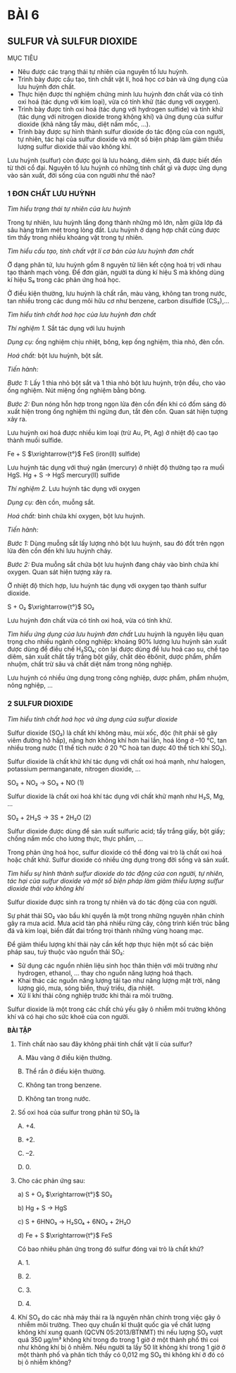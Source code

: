 # BÀI 6

## SULFUR VÀ SULFUR DIOXIDE

MỤC TIÊU
- Nêu được các trạng thái tự nhiên của nguyên tố lưu huỳnh.
- Trình bày được cấu tạo, tính chất vật lí, hoá học cơ bản và ứng dụng của lưu huỳnh đơn chất.
- Thực hiện được thí nghiệm chứng minh lưu huỳnh đơn chất vừa có tính oxi hoá (tác dụng với kim loại), vừa có tính khử (tác dụng với oxygen).
- Trình bày được tính oxi hoá (tác dụng với hydrogen sulfide) và tính khử (tác dụng với nitrogen dioxide trong không khí) và ứng dụng của sulfur dioxide (khả năng tẩy màu, diệt nấm mốc, ...).
- Trình bày được sự hình thành sulfur dioxide do tác động của con người, tự nhiên, tác hại của sulfur dioxide và một số biện pháp làm giảm thiểu lượng sulfur dioxide thải vào không khí.

Lưu huỳnh (sulfur) còn được gọi là lưu hoàng, diêm sinh, đã được biết đến từ thời cổ đại. Nguyên tố lưu huỳnh có những tính chất gì và được ứng dụng vào sản xuất, đời sống của con người như thế nào?

### 1 ĐƠN CHẤT LƯU HUỲNH

*Tìm hiểu trạng thái tự nhiên của lưu huỳnh*

Trong tự nhiên, lưu huỳnh lắng đọng thành những mỏ lớn, nằm giữa lớp đá sâu hàng trăm mét trong lòng đất. Lưu huỳnh ở dạng hợp chất cũng được tìm thấy trong nhiều khoáng vật trong tự nhiên.

*Tìm hiểu cấu tạo, tính chất vật lí cơ bản của lưu huỳnh đơn chất*

Ở dạng phân tử, lưu huỳnh gồm 8 nguyên tử liên kết cộng hoá trị với nhau tạo thành mạch vòng. Để đơn giản, người ta dùng kí hiệu S mà không dùng kí hiệu S₈ trong các phản ứng hoá học.

Ở điều kiện thường, lưu huỳnh là chất rắn, màu vàng, không tan trong nước, tan nhiều trong các dung môi hữu cơ như benzene, carbon disulfide (CS₂),...

*Tìm hiểu tính chất hoá học của lưu huỳnh đơn chất*

*Thí nghiệm 1.* Sắt tác dụng với lưu huỳnh

*Dụng cụ:* ống nghiệm chịu nhiệt, bông, kẹp ống nghiệm, thìa nhỏ, đèn cồn.

*Hoá chất:* bột lưu huỳnh, bột sắt.

*Tiến hành:*

*Bước 1:* Lấy 1 thìa nhỏ bột sắt và 1 thìa nhỏ bột lưu huỳnh, trộn đều, cho vào ống nghiệm. Nút miệng ống nghiệm bằng bông.

*Bước 2:* Đun nóng hỗn hợp trong ngọn lửa đèn cồn đến khi có đốm sáng đỏ xuất hiện trong ống nghiệm thì ngừng đun, tắt đèn cồn. Quan sát hiện tượng xảy ra.

Lưu huỳnh oxi hoá được nhiều kim loại (trừ Au, Pt, Ag) ở nhiệt độ cao tạo thành muối sulfide.

Fe + S $\xrightarrow{t°}$ FeS (iron(II) sulfide)

Lưu huỳnh tác dụng với thuỷ ngân (mercury) ở nhiệt độ thường tạo ra muối HgS.
Hg + S → HgS
         mercury(II) sulfide

*Thí nghiệm 2.* Lưu huỳnh tác dụng với oxygen

*Dụng cụ:* đèn cồn, muỗng sắt.

*Hoá chất:* bình chứa khí oxygen, bột lưu huỳnh.

*Tiến hành:*

*Bước 1:* Dùng muỗng sắt lấy lượng nhỏ bột lưu huỳnh, sau đó đốt trên ngọn lửa đèn cồn đến khi lưu huỳnh cháy.

*Bước 2:* Đưa muỗng sắt chứa bột lưu huỳnh đang cháy vào bình chứa khí oxygen. Quan sát hiện tượng xảy ra.

Ở nhiệt độ thích hợp, lưu huỳnh tác dụng với oxygen tạo thành sulfur dioxide.

S + O₂ $\xrightarrow{t°}$ SO₂

Lưu huỳnh đơn chất vừa có tính oxi hoá, vừa có tính khử.

*Tìm hiểu ứng dụng của lưu huỳnh đơn chất*
Lưu huỳnh là nguyên liệu quan trọng cho nhiều ngành công nghiệp: khoảng 90% lượng lưu huỳnh sản xuất được dùng để điều chế H₂SO₄; còn lại được dùng để lưu hoá cao su, chế tạo diêm, sản xuất chất tẩy trắng bột giấy, chất dẻo êbônit, dược phẩm, phẩm nhuộm, chất trừ sâu và chất diệt nấm trong nông nghiệp.

Lưu huỳnh có nhiều ứng dụng trong công nghiệp, dược phẩm, phẩm nhuộm, nông nghiệp, ...

### 2 SULFUR DIOXIDE

*Tìm hiểu tính chất hoá học và ứng dụng của sulfur dioxide*

Sulfur dioxide (SO₂) là chất khí không màu, mùi xốc, độc (hít phải sẽ gây viêm đường hô hấp), nặng hơn không khí hơn hai lần, hoá lỏng ở –10 °C, tan nhiều trong nước (1 thể tích nước ở 20 °C hoà tan được 40 thể tích khí SO₂).

Sulfur dioxide là chất khử khí tác dụng với chất oxi hoá mạnh, như halogen, potassium permanganate, nitrogen dioxide, ...

SO₂ + NO₂ → SO₃ + NO (1)

Sulfur dioxide là chất oxi hoá khí tác dụng với chất khử mạnh như H₂S, Mg, ...

SO₂ + 2H₂S → 3S + 2H₂O (2)

Sulfur dioxide được dùng để sản xuất sulfuric acid; tẩy trắng giấy, bột giấy; chống nấm mốc cho lương thực, thực phẩm, ...

Trong phản ứng hoá học, sulfur dioxide có thể đóng vai trò là chất oxi hoá hoặc chất khử. Sulfur dioxide có nhiều ứng dụng trong đời sống và sản xuất.

*Tìm hiểu sự hình thành sulfur dioxide do tác động của con người, tự nhiên, tác hại của sulfur dioxide và một số biện pháp làm giảm thiểu lượng sulfur dioxide thải vào không khí*

Sulfur dioxide được sinh ra trong tự nhiên và do tác động của con người.

Sự phát thải SO₂ vào bầu khí quyển là một trong những nguyên nhân chính gây ra mưa acid. Mưa acid tàn phá nhiều rừng cây, công trình kiến trúc bằng đá và kim loại, biến đất đai trống trọi thành những vùng hoang mạc.

Để giảm thiểu lượng khí thải này cần kết hợp thực hiện một số các biện pháp sau, tuỳ thuộc vào nguồn thải SO₂:
- Sử dụng các nguồn nhiên liệu sinh học thân thiện với môi trường như hydrogen, ethanol, ... thay cho nguồn năng lượng hoá thạch.
- Khai thác các nguồn năng lượng tái tạo như năng lượng mặt trời, năng lượng gió, mưa, sóng biển, thuỷ triều, địa nhiệt.
- Xử lí khí thải công nghiệp trước khi thải ra môi trường.

Sulfur dioxide là một trong các chất chủ yếu gây ô nhiễm môi trường không khí và có hại cho sức khoẻ của con người.

**BÀI TẬP**

1. Tính chất nào sau đây không phải tính chất vật lí của sulfur?

   A. Màu vàng ở điều kiện thường.

   B. Thể rắn ở điều kiện thường.

   C. Không tan trong benzene.

   D. Không tan trong nước.
3. Số oxi hoá của sulfur trong phân tử SO₂ là

   A. +4.

   B. +2.

   C. –2.

   D. 0.
5. Cho các phản ứng sau:

   a) S + O₂ $\xrightarrow{t°}$ SO₂

   b) Hg + S → HgS

   c) S + 6HNO₃ → H₂SO₄ + 6NO₂ + 2H₂O

   d) Fe + S $\xrightarrow{t°}$ FeS

   Có bao nhiêu phản ứng trong đó sulfur đóng vai trò là chất khử?

   A. 1.

   B. 2.

   C. 3.

   D. 4.
7. Khí SO₂ do các nhà máy thải ra là nguyên nhân chính trong việc gây ô nhiễm môi trường. Theo quy chuẩn kĩ thuật quốc gia về chất lượng không khí xung quanh (QCVN 05:2013/BTNMT) thì nếu lượng SO₂ vượt quá 350 μg/m³ không khí trong đo trong 1 giờ ở một thành phố thì coi như không khí bị ô nhiễm. Nếu người ta lấy 50 lít không khí trong 1 giờ ở một thành phố và phân tích thấy có 0,012 mg SO₂ thì không khí ở đó có bị ô nhiễm không?
